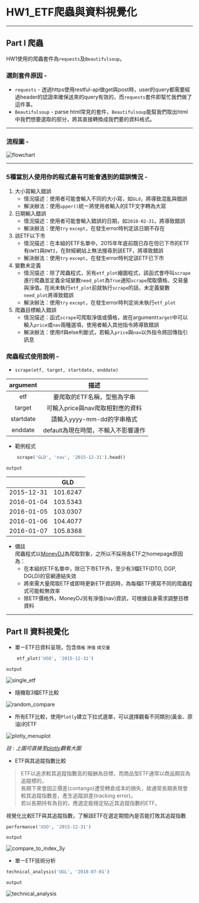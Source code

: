# HW1_ETF爬蟲與資料視覺化

---

## Part I 爬蟲


HW1使用的爬蟲套件為`requests`及`Beautifulsoup`。  
### 選則套件原因 - 
- `requests` - 透過https使用restful-api做get與post時，user的query都需要經過header的認證來確保送來的query有效的，而`requests`套件即幫忙我們做了這件事。 
- `Beautifulsoup` - parse html常見的套件，`Beautifulsoup`能幫我們取出html中我們想要選取的部分，將其直接轉換成我們要的資料格式。

---

### 流程圖 - 

![flowchart](images/flowchart.svg)

--- 
### 5種當別人使用你的程式最有可能會遇到的錯誤情況 - 
1.  大小寫輸入錯誤
    - 情況描述：使用者可能會輸入不同的大小寫，如`GLd`，將導致混亂與錯誤
    - 解決辦法：使用`upper()`統ㄧ將使用者輸入的ETF文字轉為大寫
2.  日期輸入錯誤
    - 情況描述：使用者可能會輸入錯誤的日期，如`2018-02-31`，將導致錯誤
    - 解決辦法：使用`try` `except`，在發生error時判定該日期不存在
3.  該ETF以下市
    - 情況描述：在本組的ETF名單中，2015年年底前既已存在但已下市的ETF有`UWTI`與`DWTI`，在財經網站上無法搜尋到該ETF，將導致錯誤
    - 解決辦法：使用`try` `except`，在發生error時判定該ETF已下市
4.  變數未定義
    - 情況描述：除了爬蟲程式，另有`etf_plot`繪圖程式，該函式會呼叫`scrape`進行爬蟲並定義全域變數`need_plot`為`True`通知`scrape`爬取價格、交易量與淨值。在尚未執行`etf_plot`前就執行`scrape`的話，未定義變數`need_plot`將導致錯誤
    - 解決辦法：使用`try` `except`，在發生error時判定尚未執行`etf_plot`
5.  爬蟲目標輸入錯誤
    - 情況描述：函式`scrape`可爬取淨值或價格，故在argument`target`中可以輸入`price`或`nav`兩種選項，使用者輸入其他指令將導致錯誤
    - 解決辦法：使用if與else判斷式，若輸入`price`與`nav`以外指令將回傳指引訊息

### 爬蟲程式使用說明 - 
- `scrape(etf, target, startdate, enddate)`  

| argument | 描述 |
| :-: | :-: |
| etf | 要爬取的ETF名稱，型態為字串 |
| target | 可輸入price與nav爬取相對應的資料 |
| startdate | 請輸入yyyy-mm-dd的字串格式 |
| enddate | default為現在時間，不輸入不影響運作 |

- 範例程式
```python
    scrape('GLD', 'nav', '2015-12-31').head()
```
`output`

|  | GLD |
| :-: | :-: |
| 2015-12-31 | 101.6247 |
| 2016-01-04 | 103.5343 |
| 2016-01-05 | 103.0307 |
| 2016-01-06 | 104.4077 |
| 2016-01-07 | 105.8368 |

- 備註  
爬蟲程式以[MoneyDJ](https://www.moneydj.com/)為爬取對象，之所以不採用各ETF之homepage原因為：
    - 在本組的ETF名單中，除已下市ETF外，至少有3檔ETF(DTO, DGP, DGLD)的官網連結失效
    - 將來需大量爬取ETF或即時更新ETF資訊時，為每檔ETF撰寫不同的爬蟲程式可能較無效率
    - 除ETF價格外，MoneyDJ另有淨值(nav)資訊，可根據自身需求調整目標資料

--- 

## Part II 資料視覺化

- 單ㄧETF日資料呈現，包含`價格` `淨值` `成交量`
```python
    etf_plot('USO', '2015-12-31')
```
`output`

![single_etf](images/single_etf.png)

- 隨機取3檔ETF比較

![random_compare](images/random_compare.png)

- 所有ETF比較，使用`Plotly`建立下拉式選單，可以選擇觀看不同類別(黃金、原油)的ETF

![plotly_menuplot](images/plotly_menuplot.png)

_註 : 上圖可直接至[plotly](https://plot.ly/~r05323045/40.embed)觀看大圖_

- ETF與其追蹤指數比較

>ETF以追求較其追蹤指數高的報酬為目標，而商品型ETF通常以商品期貨為追蹤標的，  
長期下來會因正價差(contango)遭受轉倉成本的損失，故通常長期表現會較其追蹤指數差，產生追蹤誤差(tracking error)。  
若以長期持有為目的，應選定能穩定貼近其追蹤指數的ETF。

視覺化比較ETF與其追蹤指數，了解該ETF在選定期間內是否能打敗其追蹤指數
```python
performance('USO', '2015-12-31')
```
`output`

![compare_to_index_3y](images/compare_to_index_3y.png)

-  單ㄧETF技術分析

```python
technical_analysis('UGL', '2018-07-01')
```
`output`

![technical_analysis](images/technical_analysis.png)
